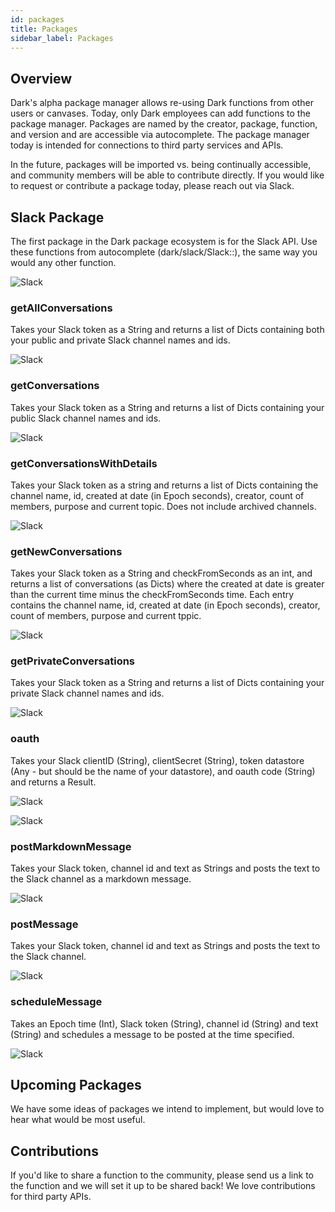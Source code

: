 ```yaml
---
id: packages
title: Packages
sidebar_label: Packages
---
```


## Overview

Dark's alpha package manager allows re-using Dark functions from other users or canvases. Today, only Dark employees can add functions to the package manager. Packages are named by the creator, package, function, and version and are accessible via autocomplete. The package manager today is intended for connections to third party services and APIs.

In the future, packages will be imported vs. being continually accessible, and community members will be able to contribute directly. If you would like to request or contribute a package today, please reach out via Slack.

## Slack Package

The first package in the Dark package ecosystem is for the Slack API. Use these functions from autocomplete (dark/slack/Slack::), the same way you would any other function.

![Slack](assets/packages/slackpackage.png)

### getAllConversations

Takes your Slack token as a String and returns a list of Dicts containing both your public and private Slack channel names and ids.

![Slack](assets/packages/getAllConversations.png)

### getConversations

Takes your Slack token as a String and returns a list of Dicts containing your public Slack channel names and ids.

![Slack](assets/packages/getConversations.png)

### getConversationsWithDetails

Takes your Slack token as a string and returns a list of Dicts containing the channel name, id, created at date (in Epoch seconds), creator, count of members, purpose and current topic. Does not include archived channels.

![Slack](assets/packages/getConversationsWithDetails.png)

### getNewConversations

Takes your Slack token as a String and checkFromSeconds as an int, and returns a list of conversations (as Dicts) where the created at date is greater than the current time minus the checkFromSeconds time. Each entry contains the channel name, id, created at date (in Epoch seconds), creator, count of members, purpose and current tppic.

![Slack](assets/packages/getNewConversations.png)


### getPrivateConversations

Takes your Slack token as a String and returns a list of Dicts containing your private Slack channel names and ids.

![Slack](assets/packages/getPrivateConversations.png)

### oauth

Takes your Slack clientID (String), clientSecret (String), token datastore (Any - but should be the name of your datastore), and oauth code (String) and returns a Result.

![Slack](assets/packages/oauth.png)

![Slack](assets/packages/oauthexample.png)

### postMarkdownMessage

Takes your Slack token, channel id and text as Strings and posts the text to the Slack channel as a markdown message.

![Slack](assets/packages/postMarkdownMessage.png)

### postMessage

Takes your Slack token, channel id and text as Strings and posts the text to the Slack channel.

![Slack](assets/packages/postMessage.png)

### scheduleMessage

Takes an Epoch time (Int), Slack token (String), channel id (String) and text (String) and schedules a message to be posted at the time specified.

![Slack](assets/packages/scheduleMessage.png)

## Upcoming Packages

We have some ideas of packages we intend to implement, but would love to hear what would be most useful.

## Contributions

If you'd like to share a function to the community, please send us a link to the function and we will set it up to be shared back! We love contributions for third party APIs.
